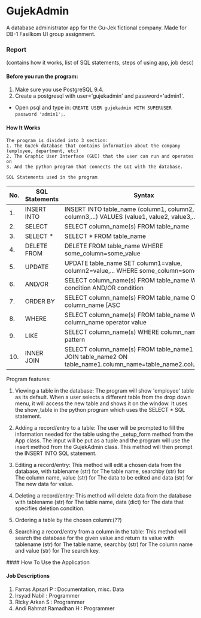 # GujekAdmin
A database administrator app for the Gu-Jek fictional company. Made for DB-1 Fasilkom UI group assignment.
### Report
(contains how it works, list of SQL statements, steps of using app, job desc)


#### Before you run the program:
1. Make sure you use PostgreSQL 9.4.
2. Create a postgresql with user='gujekadmin' and password='admin1'. 
  * Open psql and type in: ```CREATE USER gujekadmin WITH SUPERUSER password 'admin1';```.


#### How It Works
	The program is divided into 3 section:
	1. The GuJek database that contains information about the company (employee, department, etc)
	2. The Graphic User Interface (GUI) that the user can run and operates on
	3. And the python program that connects the GUI with the database.

	SQL Statements used in the program
	
| No. |SQL Statements |Syntax |
|----|-------|----------|
|1.   | INSERT INTO    | INSERT INTO table_name (column1, column2, column3,...) VALUES (value1, value2, value3,....) |
|2.   | SELECT         | SELECT column_name(s) FROM table_name  |
|3.   | SELECT *       | SELECT * FROM table_name |
|4.   | DELETE FROM    | DELETE FROM table_name WHERE some_column=some_value|
|5.   | UPDATE         | UPDATE table_name SET column1=value, column2=value,... WHERE some_column=some_value   |
|6.   | AND/OR         | SELECT column_name(s) FROM table_name WHERE condition AND/OR condition                      |
|7.   | ORDER BY       | SELECT column_name(s) FROM table_name ORDER BY column_name [ASC|DESC]                       |
|8.   | WHERE          | SELECT column_name(s) FROM table_name WHERE column_name operator value                      |
|9.   | LIKE           | SELECT column_name(s) WHERE column_name LIKE pattern                                        |
|10.  | INNER JOIN     |SELECT column_name(s) FROM table_name1 INNER JOIN table_name2 ON table_name1.column_name=table_name2.column_name |

Program features:

1. Viewing a table in the database: 
  The program will show 'employee' table as its default. When a user selects a different table from the drop down menu, it will access the new table and shows it on the window. It uses the show_table in the python program which uses the SELECT * SQL statement.  

2. Adding a record/entry to a table:
  The user will be prompted to fill the information needed for the table using the _setup_form method from the App class. The input will be put as a tuple and the program will use the insert method from the GujekAdmin class. This method will then prompt the INSERT INTO SQL statement.  
3. Editing a record/entry:
  This method will edit a chosen data from the database, with tablename (str) for The table name, searchby (str) for The column name, value (str) for The data to be edited and data (str) for The new data for value.  

4. Deleting a record/entry:
  This method will delete data from the database with tablename (str) for The table name, data (dict) for The data that specifies deletion condition.  
5. Ordering a table by the chosen column:(??)
6. Searching a record/entry from a column in the table:
  This method will search the database for the given value and return its value with tablename (str) for The table name, searchby (str) for The column name and value (str) for The search key.  

<p>	
#### How To Use the Application



#### Job Descriptions
1. Farras Apsari P : Documentation, misc. Data
2. Irsyad Nabil : Programmer
3. Ricky Arkan S : Programmer
4. Andi Rahmat Ramadhan H : Programmer

